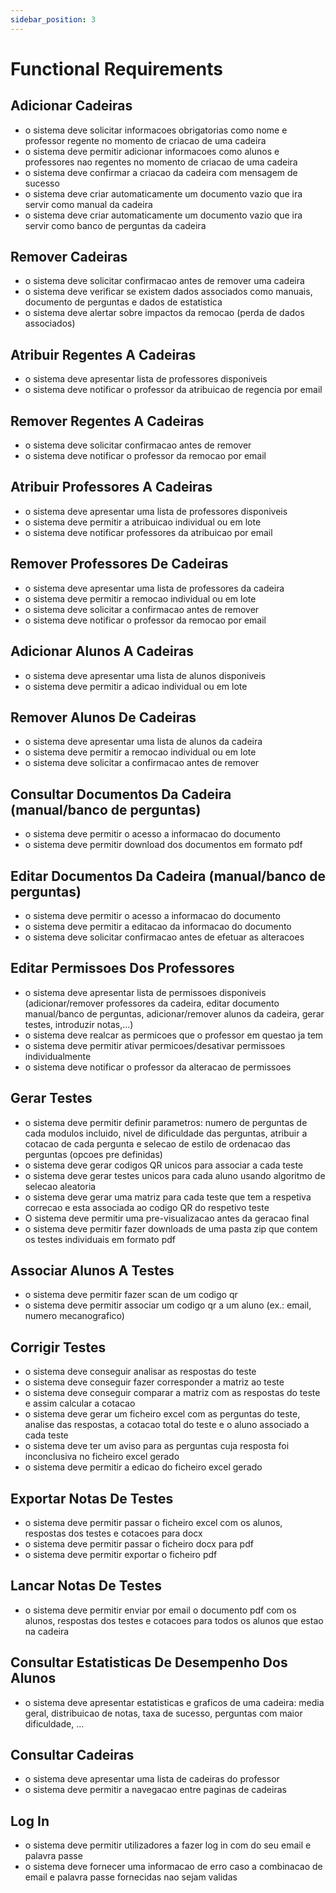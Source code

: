 ```yaml
---
sidebar_position: 3
---
```


# Functional Requirements

## Adicionar Cadeiras

- o sistema deve solicitar informacoes obrigatorias como nome e professor regente no momento de criacao de uma cadeira
- o sistema deve permitir adicionar informacoes como alunos e professores nao regentes no momento de criacao de uma cadeira
- o sistema deve confirmar a criacao da cadeira com mensagem de sucesso
- o sistema deve criar automaticamente um documento vazio que ira servir como manual da cadeira
- o sistema deve criar automaticamente um documento vazio que ira servir como banco de perguntas da cadeira

## Remover Cadeiras

- o sistema deve solicitar confirmacao antes de remover uma cadeira
- o sistema deve verificar se existem dados associados como manuais, documento de perguntas e dados de estatistica
- o sistema deve alertar sobre impactos da remocao (perda de dados associados)

## Atribuir Regentes A Cadeiras

- o sistema deve apresentar lista de professores disponiveis
- o sistema deve notificar o professor da atribuicao de regencia por email

## Remover Regentes A Cadeiras

- o sistema deve solicitar confirmacao antes de remover
- o sistema deve notificar o professor da remocao por email

## Atribuir Professores A Cadeiras

- o sistema deve apresentar uma lista de professores disponiveis
- o sistema deve permitir a atribuicao individual ou em lote
- o sistema deve notificar professores da atribuicao por email

## Remover Professores De Cadeiras

- o sistema deve apresentar uma lista de professores da cadeira
- o sistema deve permitir a remocao individual ou em lote
- o sistema deve solicitar a confirmacao antes de remover
- o sistema deve notificar o professor da remocao por email

## Adicionar Alunos A Cadeiras

- o sistema deve apresentar uma lista de alunos disponiveis
- o sistema deve permitir a adicao individual ou em lote

## Remover Alunos De Cadeiras

- o sistema deve apresentar uma lista de alunos da cadeira
- o sistema deve permitir a remocao individual ou em lote
- o sistema deve solicitar a confirmacao antes de remover

## Consultar Documentos Da Cadeira (manual/banco de perguntas)

- o sistema deve permitir o acesso a informacao do documento
- o sistema deve permitir download dos documentos em formato pdf

## Editar Documentos Da Cadeira (manual/banco de perguntas)

- o sistema deve permitir o acesso a informacao do documento
- o sistema deve permitir a editacao da informacao do documento
- o sistema deve solicitar confirmacao antes de efetuar as alteracoes

## Editar Permissoes Dos Professores

- o sistema deve apresentar lista de permissoes disponiveis (adicionar/remover professores da cadeira, editar documento manual/banco de perguntas, adicionar/remover alunos da cadeira, gerar testes, introduzir notas,...)
- o sistema deve realcar as permicoes que o professor em questao ja tem
- o sistema deve permitir ativar permicoes/desativar permissoes individualmente
- o sistema deve notificar o professor da alteracao de permissoes

## Gerar Testes

- o sistema deve permitir definir parametros: numero de perguntas de cada modulos incluido, nivel de dificuldade das perguntas, atribuir a cotacao de cada pergunta e selecao de estilo de ordenacao das perguntas (opcoes pre definidas)
- o sistema deve gerar codigos QR unicos para associar a cada teste
- o sistema deve gerar testes unicos para cada aluno usando algoritmo de selecao aleatoria
- o sistema deve gerar uma matriz para cada teste que tem a respetiva correcao e esta associada ao codigo QR do respetivo teste
- O sistema deve permitir uma pre-visualizacao antes da geracao final
- o sistema deve permitir fazer downloads de uma pasta zip que contem os testes individuais em formato pdf

## Associar Alunos A Testes

- o sistema deve permitir fazer scan de um codigo qr
- o sistema deve permitir associar um codigo qr a um aluno (ex.: email, numero mecanografico)

## Corrigir Testes

- o sistema deve conseguir analisar as respostas do teste
- o sistema deve conseguir fazer corresponder a matriz ao teste
- o sistema deve conseguir comparar a matriz com as respostas do teste e assim calcular a cotacao
- o sistema deve gerar um ficheiro excel com as perguntas do teste, analise das respostas, a cotacao total do teste e o aluno associado a cada teste
- o sistema deve ter um aviso para as perguntas cuja resposta foi inconclusiva no ficheiro excel gerado
- o sistema deve permitir a edicao do ficheiro excel gerado

## Exportar Notas De Testes

- o sistema deve permitir passar o ficheiro excel com os alunos, respostas dos testes e cotacoes para docx
- o sistema deve permitir passar o ficheiro docx para pdf
- o sistema deve permitir exportar o ficheiro pdf

## Lancar Notas De Testes

- o sistema deve permitir enviar por email o documento pdf com os alunos, respostas dos testes e cotacoes para todos os alunos que estao na cadeira

## Consultar Estatisticas De Desempenho Dos Alunos

- o sistema deve apresentar estatisticas e graficos de uma cadeira: media geral, distribuicao de notas, taxa de sucesso, perguntas com maior dificuldade, ...

## Consultar Cadeiras

- o sistema deve apresentar uma lista de cadeiras do professor
- o sistema deve permitir a navegacao entre paginas de cadeiras

## Log In

- o sistema deve permitir utilizadores a fazer log in com do seu email e palavra passe
- o sistema deve fornecer uma informacao de erro caso a combinacao de email e palavra passe fornecidas nao sejam validas
